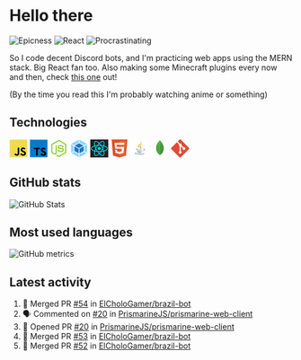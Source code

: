 # Hello there

![Epicness](https://img.shields.io/badge/Epicness-69%25-brightgreen)
![React](https://img.shields.io/badge/React-good-blue)
![Procrastinating](https://img.shields.io/badge/Procrastinating-always-red)

So I code decent Discord bots, and I'm practicing web apps using the MERN stack. Big React fan too.
Also making some Minecraft plugins every now and then, check [this one][userlogin] out!

(By the time you read this I'm probably watching anime or something)

## Technologies

![JavaScript][javascript]
![TypeScript][typescript]
![Node.js][node]
![Webpack][webpack]
![React][react]
![HTML][html]
![Java][java]
![MongoDB][mongodb]
![Git][git]

## GitHub stats

![GitHub Stats](https://github-readme-stats.vercel.app/api?username=ElCholoGamer&theme=tokyonight)

## Most used languages

![GitHub metrics](https://metrics.lecoq.io/ElCholoGamer?template=terminal&base.header=0&base.activity=0&base.community=0&base.repositories=0&base.metadata=0&languages=1)

## Latest activity

<!--START_SECTION:activity-->

1. 🎉 Merged PR [#54](https://github.com/ElCholoGamer/brazil-bot/pull/54) in [ElCholoGamer/brazil-bot](https://github.com/ElCholoGamer/brazil-bot)
2. 🗣 Commented on [#20](https://github.com/PrismarineJS/prismarine-web-client/issues/20) in [PrismarineJS/prismarine-web-client](https://github.com/PrismarineJS/prismarine-web-client)
3. 💪 Opened PR [#20](https://github.com/PrismarineJS/prismarine-web-client/pull/20) in [PrismarineJS/prismarine-web-client](https://github.com/PrismarineJS/prismarine-web-client)
4. 🎉 Merged PR [#53](https://github.com/ElCholoGamer/brazil-bot/pull/53) in [ElCholoGamer/brazil-bot](https://github.com/ElCholoGamer/brazil-bot)
5. 🎉 Merged PR [#52](https://github.com/ElCholoGamer/brazil-bot/pull/52) in [ElCholoGamer/brazil-bot](https://github.com/ElCholoGamer/brazil-bot)
<!--END_SECTION:activity-->

[userlogin]: https://www.spigotmc.org/resources/userlogin.80669/
[javascript]: https://raw.githubusercontent.com/ElCholoGamer/ElCholoGamer/master/icons/javascript.png
[typescript]: https://raw.githubusercontent.com/ElCholoGamer/ElCholoGamer/master/icons/typescript.png
[java]: https://raw.githubusercontent.com/ElCholoGamer/ElCholoGamer/master/icons/java.png
[node]: https://raw.githubusercontent.com/ElCholoGamer/ElCholoGamer/master/icons/node.png
[react]: https://raw.githubusercontent.com/ElCholoGamer/ElCholoGamer/master/icons/react.png
[webpack]: https://raw.githubusercontent.com/ElCholoGamer/ElCholoGamer/master/icons/webpack.png
[html]: https://raw.githubusercontent.com/ElCholoGamer/ElCholoGamer/master/icons/html.png
[git]: https://raw.githubusercontent.com/ElCholoGamer/ElCholoGamer/master/icons/git.png
[mongodb]: https://raw.githubusercontent.com/ElCholoGamer/ElCholoGamer/master/icons/mongodb.png
